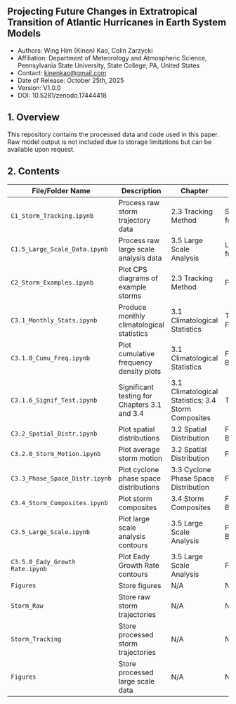 ## Projecting Future Changes in Extratropical Transition of Atlantic Hurricanes in Earth System Models

- Authors: Wing Him (Kinen) Kao, Colin Zarzycki
- Affiliation: Department of Meteorology and Atmospheric Science, Pennsylvania State University, State College, PA, United States
- Contact: kinenkao@gmail.com
- Date of Release: October 25th, 2025
- Version: V1.0.0
- DOI: 10.5281/zenodo.17444418

## 1. Overview
This repository contains the processed data and code used in this paper. Raw model output is not included due to storage limitations but can be available upon request.

## 2. Contents
| File/Folder Name | Description | Chapter | Output |
|------------------|-------------|---------|--------|
| `C1_Storm_Tracking.ipynb` | Process raw storm trajectory data | 2.3 Tracking Method | Storm_Tracking folder; Table 1
| `C1.5_Large_Scale_Data.ipynb` | Process raw large scale analysis data | 3.5 Large Scale Analysis | Large_Scale_Data folder
| `C2_Storm_Examples.ipynb` | Plot CPS diagrams of example storms | 2.3 Tracking Method | Figures 4-6
| `C3.1_Monthly_Stats.ipynb` | Produce monthly climatological statistics | 3.1 Climatological Statistics | Tables 2 & A1; Figure B2
| `C3.1.0_Cumu_Freq.ipynb` | Plot cumulative frequency density plots | 3.1 Climatological Statistics | Figures 7 & B3-B7
| `C3.1.6_Signif_Test.ipynb` | Significant testing for Chapters 3.1 and 3.4 | 3.1 Climatological Statistics; 3.4 Storm Composites | Tables A2-A4
| `C3.2_Spatial_Distr.ipynb` | Plot spatial distributions | 3.2 Spatial Distribution | Figures 8 & B1 & B8-B9
| `C3.2.0_Storm_Motion.ipynb` | Plot average storm motion | 3.2 Spatial Distribution | Figure 9
| `C3.3_Phase_Space_Distr.ipynb` | Plot cyclone phase space distributions | 3.3 Cyclone Phase Space Distribution | Figures 10 & B10
| `C3.4_Storm_Composites.ipynb` | Plot storm composites | 3.4 Storm Composites | Figures 11-13 & B11-B13
| `C3.5_Large_Scale.ipynb` | Plot large scale analysis contours | 3.5 Large Scale Analysis | Figures 14-15 & B14-B15
| `C3.5.0_Eady_Growth Rate.ipynb` | Plot Eady Growth Rate contours | 3.5 Large Scale Analysis | Figures 16 & B16
| `Figures` | Store figures | N/A | N/A
| `Storm_Raw` | Store raw storm trajectories | N/A | N/A
| `Storm_Tracking` | Store processed storm trajectories | N/A | N/A
| `Figures` | Store processed large scale data | N/A | N/A
